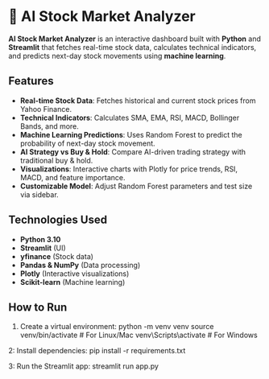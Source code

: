 # 🚀 AI Stock Market Analyzer

**AI Stock Market Analyzer** is an interactive dashboard built with **Python** and **Streamlit** that fetches real-time stock data, calculates technical indicators, and predicts next-day stock movements using **machine learning**.  


## Features

- **Real-time Stock Data**: Fetches historical and current stock prices from Yahoo Finance.
- **Technical Indicators**: Calculates SMA, EMA, RSI, MACD, Bollinger Bands, and more.
- **Machine Learning Predictions**: Uses Random Forest to predict the probability of next-day stock movement.
- **AI Strategy vs Buy & Hold**: Compare AI-driven trading strategy with traditional buy & hold.
- **Visualizations**: Interactive charts with Plotly for price trends, RSI, MACD, and feature importance.
- **Customizable Model**: Adjust Random Forest parameters and test size via sidebar.

## Technologies Used

- **Python 3.10**
- **Streamlit** (UI)
- **yfinance** (Stock data)
- **Pandas & NumPy** (Data processing)
- **Plotly** (Interactive visualizations)
- **Scikit-learn** (Machine learning)

## How to Run

1. Create a virtual environment:
python -m venv venv
source venv/bin/activate  # For Linux/Mac
venv\Scripts\activate     # For Windows

2: Install dependencies:
pip install -r requirements.txt

3: Run the Streamlit app:
streamlit run app.py
